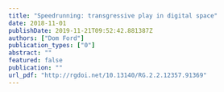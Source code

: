 ```yaml
---
title: "Speedrunning: transgressive play in digital space"
date: 2018-11-01
publishDate: 2019-11-21T09:52:42.881387Z
authors: ["Dom Ford"]
publication_types: ["0"]
abstract: ""
featured: false
publication: ""
url_pdf: "http://rgdoi.net/10.13140/RG.2.2.12357.91369"
---
```


